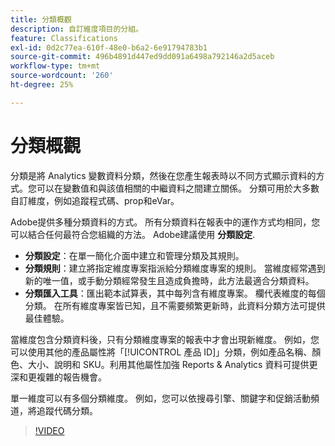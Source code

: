 ```yaml
---
title: 分類概觀
description: 自訂維度項目的分組。
feature: Classifications
exl-id: 0d2c77ea-610f-48e0-b6a2-6e91794783b1
source-git-commit: 496b4891d447ed9dd091a6498a792146a2d5aceb
workflow-type: tm+mt
source-wordcount: '260'
ht-degree: 25%

---
```


# 分類概觀

分類是將 Analytics 變數資料分類，然後在您產生報表時以不同方式顯示資料的方式。您可以在變數值和與該值相關的中繼資料之間建立關係。 分類可用於大多數自訂維度，例如追蹤程式碼、prop和eVar。

Adobe提供多種分類資料的方式。 所有分類資料在報表中的運作方式均相同，您可以結合任何最符合您組織的方法。 Adobe建議使用 **分類設定**.

* **分類設定**：在單一簡化介面中建立和管理分類及其規則。
* **分類規則**：建立將指定維度專案指派給分類維度專案的規則。 當維度經常遇到新的唯一值，或手動分類經常發生且造成負擔時，此方法最適合分類資料。
* **分類匯入工具**：匯出範本試算表，其中每列含有維度專案。 欄代表維度的每個分類。 在所有維度專案皆已知，且不需要頻繁更新時，此資料分類方法可提供最佳體驗。

當維度包含分類資料後，只有分類維度專案的報表中才會出現新維度。 例如，您可以使用其他的產品屬性將「[!UICONTROL 產品 ID]」分類，例如產品名稱、顏色、大小、說明和 SKU。利用其他屬性加強 Reports &amp; Analytics 資料可提供更深和更複雜的報告機會。

單一維度可以有多個分類維度。 例如，您可以依搜尋引擎、關鍵字和促銷活動頻道，將追蹤代碼分類。

>[!VIDEO](https://video.tv.adobe.com/v/16853/?quality=12)

